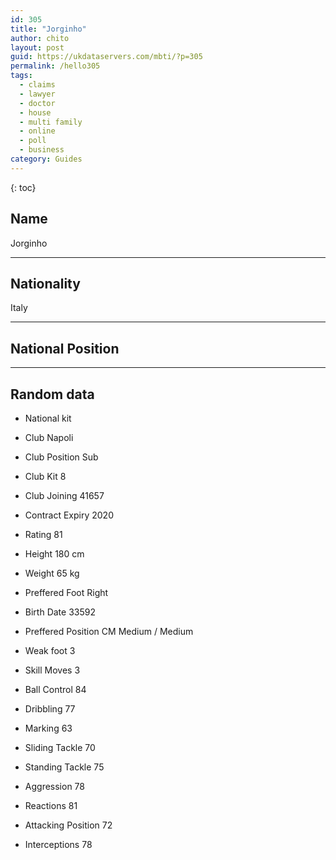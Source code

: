 ```yaml
---
id: 305
title: "Jorginho"
author: chito
layout: post
guid: https://ukdataservers.com/mbti/?p=305
permalink: /hello305
tags:
  - claims
  - lawyer
  - doctor
  - house
  - multi family
  - online
  - poll
  - business
category: Guides
---
```

{: toc}

## Name 
Jorginho 

* * *

## Nationality 
Italy 

* * *

## National Position 

* * *

## Random data 

 * National kit 
 * Club 
Napoli 

 * Club Position 
Sub 

 * Club Kit 
8 

 * Club Joining 
41657 

 * Contract Expiry 
2020 

 * Rating 
81 

 * Height 
180 cm 

 * Weight 
65 kg 

 * Preffered Foot 
Right 

 * Birth Date 
33592 

 * Preffered Position 
CM Medium / Medium 

 * Weak foot 
3 

 * Skill Moves 
3 

 * Ball Control 
84 

 * Dribbling 
77 

 * Marking 
63 

 * Sliding Tackle 
70 

 * Standing Tackle 
75 

 * Aggression 
78 

 * Reactions 
81 

 * Attacking Position 
72 

 * Interceptions 
78
